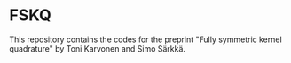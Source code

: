 # FSKQ

This repository contains the codes for the preprint  "Fully symmetric kernel quadrature" by Toni Karvonen and Simo Särkkä.

